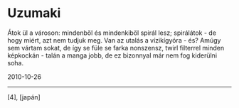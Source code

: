 # Uzumaki

Átok ül a városon: mindenből és mindenkiből spirál lesz; spirálátok - de hogy miért, azt nem tudjuk meg. Van az utalás a vízikígyóra - és? Amúgy sem vártam sokat, de így se füle se farka nonszensz, twirl filterrel minden képkockán - talán a manga jobb, de ez bizonnyal már nem fog kiderülni soha.

2010-10-26 

----

[4], [japán]